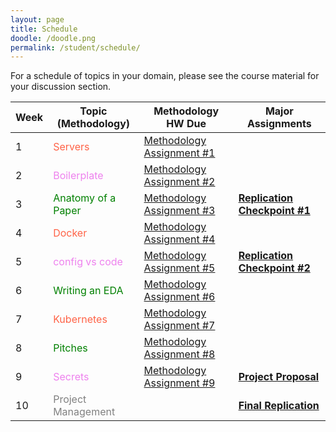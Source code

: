```yaml
---
layout: page
title: Schedule
doodle: /doodle.png
permalink: /student/schedule/
---
```


<style>
d {
   color: Tomato;
}
c {
   color: Green; 
}
g {
   color: Violet; 
}
f {
   color: Gray;
}

</style>

For a schedule of topics in your domain, please see the course
material for your discussion section.

|Week|Topic (Methodology)|Methodology HW Due|Major Assignments|
|---|---|---|---|
|1|<d>Servers</d>|[Methodology Assignment #1](/assignments/quarter-1-methodology#assignment-1)||
|2|<g>Boilerplate</g>|[Methodology Assignment #2](/assignments/quarter-1-methodology#assignment-2)||
|3|<c>Anatomy of a Paper</c>|[Methodology Assignment #3](/assignments/quarter-1-methodology#assignment-3)|**[Replication Checkpoint #1]()**|
|4|<d>Docker</d>|[Methodology Assignment #4](/assignments/quarter-1-methodology#assignment-4)||
|5|<g>config vs code</g>|[Methodology Assignment #5](/assignments/quarter-1-methodology#assignment-5)|**[Replication Checkpoint #2]()**|
|6|<c>Writing an EDA</c>|[Methodology Assignment #6](/assignments/quarter-1-methodology#assignment-6)||
|7|<d>Kubernetes</d>|[Methodology Assignment #7](/assignments/quarter-1-methodology#assignment-7)||
|8|<c>Pitches</c>|[Methodology Assignment #8](/assignments/quarter-1-methodology#assignment-8)||
|9|<g>Secrets</g>|[Methodology Assignment #9](/assignments/quarter-1-methodology#assignment-9)|**[Project Proposal]()**|
|10|<f>Project Management</f>||**[Final Replication]()**|


